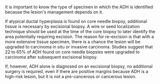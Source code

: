 It is important to know the type of specimen in which the ADH is identified because the lesion's management depends on it.

If atypical ductal hyperplasia is found on core needle biopsy, additional tissue is necessary by excisional biopsy. A wire or seed localization technique should be used at the time of the core biopsy to later identify the area potentially requiring excision. The reason for re-excision is that with a more extensive tissue specimen, there is a chance the lesion will be upgraded to carcinoma in situ or invasive carcinoma. Studies suggest that 22 to 65% of ADH found on core needle biopsies were upgraded to carcinoma after subsequent excisional biopsy.

If, however, ADH alone is diagnosed on an excisional biopsy, no additional surgery is required, even if there are positive margins because ADH is a high-risk lesion, but it is not a pre-cancerous or cancerous lesion.